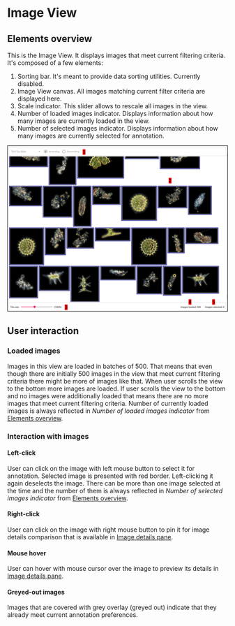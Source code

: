 # Image View

## Elements overview
This is the Image View. It displays images that meet current filtering criteria. It's composed of a few elements:

1. Sorting bar. It's meant to provide data sorting utilities. Currently disabled.
2. Image View canvas. All images matching current filter criteria are displayed here.
3. Scale indicator. This slider allows to rescale all images in the view.
4. Number of loaded images indicator. Displays information about how many images are currently loaded in the view.
5. Number of selected images indicator. Displays information about how many images are currently selected for annotation.

<p align="center">
  <img src="static/image_view_overview.png" border=1>
</p>


## User interaction

### Loaded images
Images in this view are loaded in batches of 500. That means that even though there are initially 500 images in the view that meet current filtering criteria there might be more of images like that. When user scrolls the view to the bottom more images are loaded. If user scrolls the view to the bottom and no images were additionally loaded that means there are no more images that meet current filtering criteria. Number of currently loaded images is always reflected in _Number of loaded images indicator_ from [Elements overview](#elements-overview).

### Interaction with images

#### Left-click
User can click on the image with left mouse button to select it for annotation. Selected image is presented with red border. Left-clicking it again deselects the image. There can be more than one image selected at the time and the number of them is always reflected in _Number of selected images indicator_ from [Elements overview](#elements-overview).

#### Right-click
User can click on the image with right mouse button to pin it for image details comparison that is available in [Image details pane](../image_details_pane/README.md).

#### Mouse hover
User can hover with mouse cursor over the image to preview its details in [Image details pane](../image_details_pane/README.md).

#### Greyed-out images
Images that are covered with grey overlay (greyed out) indicate that they already meet current annotation preferences.
